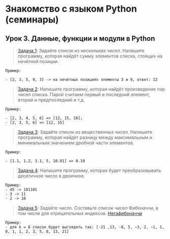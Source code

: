 # Знакомство с языком Python (семинары)
## Урок 3. Данные, функции и модули в Python

> [Задача 1](https://github.com/XYI7I/GeekBrains/tree/main/Geek/PythonStart/lesson3/task1/main.py): Задайте список из нескольких чисел. Напишите программу, которая найдёт сумму элементов списка, стоящих на нечётной позиции.

    Пример:

    - [2, 3, 5, 9, 3] -> на нечётных позициях элементы 3 и 9, ответ: 12
    
> [Задача 2](https://github.com/XYI7I/GeekBrains/tree/main/Geek/PythonStart/lesson3/task2/main.py): Напишите программу, которая найдёт произведение пар чисел списка. Парой считаем первый и последний элемент, второй и предпоследний и т.д.

    Пример:

    - [2, 3, 4, 5, 6] => [12, 15, 16];
    - [2, 3, 5, 6] => [12, 15]
    
> [Задача 3](https://github.com/XYI7I/GeekBrains/tree/main/Geek/PythonStart/lesson3/task3/main.py): Задайте список из вещественных чисел. Напишите программу, которая найдёт разницу между максимальным и минимальным значением дробной части элементов.

    Пример:

    - [1.1, 1.2, 3.1, 5, 10.01] => 0.19

> [Задача 4](https://github.com/XYI7I/GeekBrains/tree/main/Geek/PythonStart/lesson3/task4/main.py): Напишите программу, которая будет преобразовывать десятичное число в двоичное.
 
    Пример:
    - 45 -> 101101
    - 3 -> 11
    - 2 -> 10

> [Задача 5](https://github.com/XYI7I/GeekBrains/tree/main/Geek/PythonStart/lesson2/task5/main.py): Задайте число. Составьте список чисел Фибоначчи, в том числе для отрицательных индексов.
> [Негафибоначчи](https://ru.wikipedia.org/wiki/%D0%9D%D0%B5%D0%B3%D0%B0%D1%84%D0%B8%D0%B1%D0%BE%D0%BD%D0%B0%D1%87%D1%87%D0%B8#:~:text=%D0%92%20%D0%BC%D0%B0%D1%82%D0%B5%D0%BC%D0%B0%D1%82%D0%B8%D0%BA%D0%B5%2C%20%D1%87%D0%B8%D1%81%D0%BB%D0%B0%20%D0%BD%D0%B5%D0%B3%D0%B0%D1%84%D0%B8%D0%B1%D0%BE%D0%BD%D0%B0%D1%87%D1%87%D0%B8%20%E2%80%94%20%D0%BE%D1%82%D1%80%D0%B8%D1%86%D0%B0%D1%82%D0%B5%D0%BB%D1%8C%D0%BD%D0%BE%20%D0%B8%D0%BD%D0%B4%D0%B5%D0%BA%D1%81%D0%B8%D1%80%D0%BE%D0%B2%D0%B0%D0%BD%D0%BD%D1%8B%D0%B5%20%D1%8D%D0%BB%D0%B5%D0%BC%D0%B5%D0%BD%D1%82%D1%8B%20%D0%BF%D0%BE%D1%81%D0%BB%D0%B5%D0%B4%D0%BE%D0%B2%D0%B0%D1%82%D0%B5%D0%BB%D1%8C%D0%BD%D0%BE%D1%81%D1%82%D0%B8%20%D1%87%D0%B8%D1%81%D0%B5%D0%BB%20%D0%A4%D0%B8%D0%B1%D0%BE%D0%BD%D0%B0%D1%87%D1%87%D0%B8.)
    
    Пример:
    - для k = 8 список будет выглядеть так: [-21 ,13, -8, 5, −3, 2, −1, 1, 0, 1, 1, 2, 3, 5, 8, 13, 21]